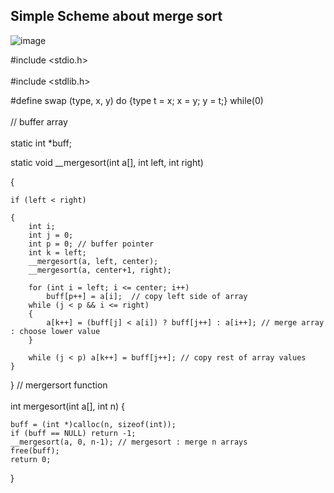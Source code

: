 ## Simple Scheme about merge sort
![image](https://github.com/user-attachments/assets/d187faed-2690-44b6-a595-71be78b17d12)

#include <stdio.h> </br> <br/>
#include <stdlib.h>

#define swap (type, x, y) do {type t = x; x = y; y = t;} while(0) </br> <br/>
// buffer array </br> <br/>
static int *buff;

static void __mergesort(int a[], int left, int right)

{

    if (left < right)
    
    {
        int i;
        int j = 0;
        int p = 0; // buffer pointer
        int k = left; 
        __mergesort(a, left, center); 
        __mergesort(a, center+1, right);
        
        for (int i = left; i <= center; i++)
            buff[p++] = a[i];  // copy left side of array
        while (j < p && i <= right)
        {
            a[k++] = (buff[j] < a[i]) ? buff[j++] : a[i++]; // merge array : choose lower value
        }
        
        while (j < p) a[k++] = buff[j++]; // copy rest of array values
    }
}
// mergersort function </br> <br/>
int mergesort(int a[], int n)
{

    buff = (int *)calloc(n, sizeof(int));
    if (buff == NULL) return -1;
    __mergesort(a, 0, n-1); // mergesort : merge n arrays
    free(buff);
    return 0;
}

